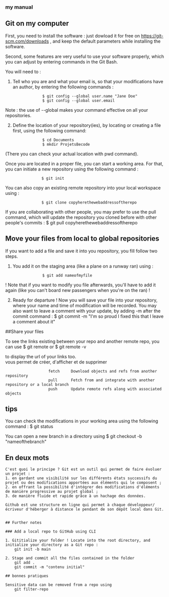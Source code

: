 ### my manual


## Git on my computer

First, you need to install the software : just dowload it for free on https://git-scm.com/downloads , and keep the default parameters while installing the software.

Second, some features are very useful to use your software properly, which you can adjust by entering commands in the Git Bash.

You will need to :

1. Tell who you are and what your email is, so that your modifications have an author, by entering the following commands :

                    $ git config --global user.name "Jane Doe"
                    $ git config --global user.email   

Note : the use of --global makes your command effective on all your repositories.


2. Define the location of your repository(ies), by locating or creating a file first, using the following command:

                    $ cd Documents
                    $ mkdir ProjetsBecode

(There you can check your actual location with pwd command).

Once you are located in a proper file, you can start a working area. For that, you can initiate a new repository using the following command :

                    $ git init

You can also copy an existing remote repository into your local workspace using :

                    $ git clone copyherethewebaddressoftherepo

If you are collaborating with other people, you may prefer to use the pull command, which will update the repository you cloned before with other people's commits :
                    $ git pull copyherethewebaddressoftherepo


## Move your files from local to global repositories

If you want to add a file and save it into you repository, you fill follow two steps.

1. You add it on the staging area (like a plane on a runway ran) using :

                    $ git add nameofmyfile

! Note that if you want to modify you file afterwards, you'll have to add it again (like you can't board new passengers when you're on the ran) !

2. Ready for departure ! Now you will save your file into your repository, where your name and time of modification will be recorded. You may also want to leave a comment with your update, by adding -m after the commit command :
                    $ git commit -m "I'm so proud I fixed this that I leave a comment about it"

##Share your files

To see the links existing between your repo and another remote repo, you can use
                    $ git remote
or                  $ git remote -v

to display the url of your links too.                     
  vous permet de créer, d'afficher et de supprimer

                       fetch     Download objects and refs from another repository
                       pull      Fetch from and integrate with another repository or a local branch
                       push      Update remote refs along with associated objects

## tips

You can check the modifications in your working area using the following command :
                    $ git status

You can open a new branch in a directory using
                    $ git checkout -b "nameofthebranch"




## En deux mots

```
C'est quoi le principe ? Git est un outil qui permet de faire évoluer un projet :
1. en gardant une visibilité sur les différents états successifs du projet ou des modifications apportées aux éléments qui le composent ;
2. en offrant la possibilité d'intégrer des modifications d'éléments de manière progressive au projet global ;
3. de manière fluide et rapide grâce à un hachage des données.

Github est une structure en ligne qui permet à chaque développeur/écriveur d'héberger à distance le pendant de son dépôt local dans Git.


## Further notes 

### Add a local repo to GitHub using CLI

1. Gititialize your folder ! Locate into the root directory, and initialize your directory as a Git repo :
    git init -b main

2. Stage and commit all the files contained in the folder
    git add .
    git commit -m "contenu initial"
        
## bonnes pratiques

Sensitive data can be removed from a repo using 
    git filter-repo

